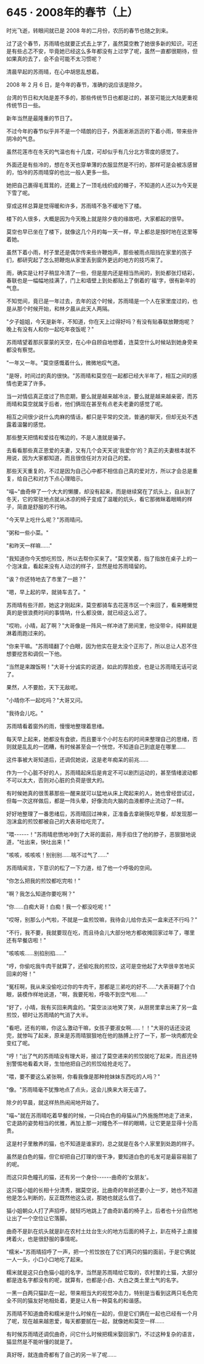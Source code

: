 <link rel="stylesheet" href="../styles/text.css" />
<h1>645 · 2008年的春节（上）</h1>

时光飞逝，转眼间就已是 2008 年的二月份，农历的春节也随之到来。

过了这个春节，苏雨晴也就要正式去上学了，虽然莫空教了她很多新的知识，可还是有些忐忑不安，毕竟她已经这么多年都没有上过学了呢，虽然一直都很期待，但如果真的去了，会不会可能不太习惯呢？

清晨早起的苏雨晴，在心中胡思乱想着。

2008 年 2 月 6 日，是今年的春节，准确的说应该是除夕。

台湾的节日和大陆是差不多的，那些传统节日也都是过的，甚至可能比大陆更重视传统节日一些。

新年当然是最隆重的节日了。

不过今年的春节似乎并不是一个晴朗的日子，外面淅淅沥沥的下着小雨，带来些许阴冷的气息。

虽然花莲市在冬天的气温也有十几度，可却似乎有几分北方零度的感觉了。

外面还是有些冷的，想在冬天也穿单薄的衣服显然是不行的，那样可是会被冻感冒的，怕冷的苏雨晴穿的也比一般人更多一些。

她把自己裹得毛茸茸的，还戴上了一顶毛线织成的帽子，不知道的人还以为今天是下雪了呢。

穿成这样总算是觉得暖和许多，苏雨晴不急不缓地下了楼。

楼下的人很多，大概是因为今天晚上就是除夕夜的缘故吧，大家都起的很早。

莫空也早已坐在了楼下，就像这几个月的每一天一样，早上都总是按时地在这里等着她。

虽然下着小雨，村子里还是偶尔传来些许鞭炮声，那些被雨点阻挡在家里的孩子们，都研究起了怎么把鞭炮从家里丢到窗外更远的地方的技巧来了。

雨，确实是让村子稍显冷清了一些，但是屋内还是相当热闹的，到处都张灯结彩，春联也是一幅幅地挂满了，门上和墙壁上到处都贴上了倒着的'福'字，很有新年的气息。

不知觉间，竟已是一年过去，去年的这个时候，苏雨晴是一个人在家里度过的，也是从那个时候开始，和林夕晨从此天人两隔。

"夕子姐姐，今天是新年，不知道，你在天上过得好吗？有没有贴春联放鞭炮呢？晚上有没有人和你一起吃年夜饭呢？"

苏雨晴望着那灰蒙蒙的天空，在心中自顾自地想着，连莫空什么时候站到她身旁来都没有察觉。

"一年又一年。"莫空感慨着什么，微微地叹气道。

"是呀，时间过的真的很快。"苏雨晴和莫空在一起都已经大半年了，相互之间的感情也更深了许多。

当一对情侣真正度过了热恋期，要么就是越来越冷淡，要么就是越来越亲密，而苏雨晴和莫空就属于后者，他们俩现在甚至有点老夫老妻的感觉了呢。

相互之间很少说什么肉麻的情话，都只是平常的交流，普通的聊天，但却无处不透露着温馨的感觉。

那些整天把情和爱挂在嘴边的，不是人渣就是骗子。

去看看那些真正恩爱的夫妻，又有几个会天天说'我爱你'的？真正的夫妻根本就不用说，因为大家都知道，而且很信任对方对自己的爱。

那些天天重复的，不过是因为自己心中都不相信自己真的爱对方，所以才会总是重复，给自己和对方下点心理暗示。

"喵\~"曲奇伸了一个大大的懒腰，却没有起来，而是继续窝在了炕头上，自从到了冬天，它的常驻地点就从冰凉的椅子变成了温暖的炕头，看它那微眯着眼睛的样子，简直是舒服的不行呐。

"今天早上吃什么呢？"苏雨晴问。

"粥和一些小菜。"

"和昨天一样嘛......"

"我知道你今天想吃煎饺，所以去帮你买来了。"莫空笑着，指了指放在桌子上的一个泡沫盒，看起来没有人动过的样子，显然是给苏雨晴留的。

"诶？你还特地去了市里了一趟？"

"嗯，早上起的早，就骑车去了。"

苏雨晴有些汗颜，她这才刚起床，莫空都骑车去花莲市区一个来回了，看来睡懒觉真的是很浪费时间的事情呐，什么都没做，就已经这么迟了。

"哎哟，小晴，起了啊？"大哥像是一阵风一样冲进了房间里，他没带伞，纯粹就是淋着雨跑过来的。

"你来干嘛。"苏雨晴翻了个白眼，因为他实在是太没个正形了，所以总让人忍不住想要挖苦和调侃一下他。

"当然是来蹭饭啊！"大哥十分诚实的说道，如此的厚脸皮，也是让苏雨晴无话可说了。

果然，人不要脸，天下无敌呢。

"小晴你不一起吃吗？"大哥又问。

"我待会儿吃。"

苏雨晴看着窗外的雨，慢慢地整理着思绪。

每天早上起来，她都没有食欲，而且要半个小时左右的时间来整理自己的思绪，否则就是乱乱的一团糟，有时候甚至会一个恍惚，不知道自己到底是在哪里......

这件事被大哥知道后，还调侃她说，这是老年痴呆的前兆......

作为一个心脏不好的人，苏雨晴起床后是肯定不可以剧烈运动的，甚至情绪波动都不可以太大，否则对心脏的负荷是很大的。

有时候她真的很羡慕那些一醒来就可以猛地从床上爬起来的人，她也曾经尝试过，但每一次这样做后，都是一阵头晕，好像流向大脑的血液都停止流动了一样。

好好地整理了一番思绪后，苏雨晴回过神来，正准备去拿碗筷吃早餐，却发现那一泡沫盒的煎饺都被自己的大表哥给吃完了。

"喂------！"苏雨晴悲愤地冲到了大哥的面前，用手掐住了他的脖子，恶狠狠地说道，"吐出来，快吐出来！"

"咳咳，咳咳咳！别别别......喘不过气了......"

苏雨晴闻言，下意识的松了一下力道，给了他一个呼吸的空间。

"你怎么把我的煎饺都吃完啦！"

"啊？我怎么知道你要吃啊？"

"你......白痴大哥！白痴！我一个都没吃呢！"

"哎呀，别那么小气啦，不就是一盒煎饺嘛，我待会儿给你去买一盒来还不行吗？"

"不行，我不要，我就要现在吃，而且待会儿大部分地方都收摊回家过年了，哪里还有早餐店啦！"

"咳咳咳......别掐别掐......"

"哼，你偷吃我牛肉干就算了，还偷吃我的煎饺，这可是空他起了大早很辛苦地买回来的呀！"

"冤枉啊，我从来没偷吃过你的牛肉干，那都是三弟吃的好不......"大表哥翻了个白眼，装模作样地说道，"啊，我要死啦，呼吸不到空气啦......"

"好了，小晴，我有买回来两盒的。"莫空淡淡地笑了笑，从厨房里拿出来了另一盒煎饺，顿时让苏雨晴的气消了大半。

"看吧，还有的嘛，你这么激动干嘛，女孩子要淑女啊......！！"大哥的话还没说完，就惨叫了起来，原来是苏雨晴狠狠地在他的胳膊上拧了一下，那一块肉都完全变红了呢。

"哼！"出了气的苏雨晴没有理大哥，接过了莫空递来的煎饺就吃了起来，而且还特别警惕地看着大哥，生怕他把自己的煎饺给抢走吃了。

"喂，要不要这么紧张啊，你看我像是那种抢妹妹东西吃的人吗？"

"像。"苏雨晴毫不犹豫地点了点头，这会儿换来大哥无语了。

除夕的早晨，就这样热热闹闹地开始了。

"喵\~"就在苏雨晴吃着早餐的时候，一只纯白色的母猫从门外施施然地走了进来，它走路的姿势相当的优雅，再加上那一对瞳色不一样的眼睛，让它更是显得十分高贵。

这是村子里散养的猫，也不知道是谁家的，总之就是在各个人家里到处跑的样子。

虽然是白色的猫，但它却把自己打理的很干净，要知道白色的毛发可是最容易脏了的呢。

而这只异色瞳孔的猫，还有另一个身份------曲奇的'女朋友'。

这只猫小姐的长相十分清秀，据莫空说，比曲奇的年龄还要小上一岁，她也不知道他是怎么判断的，反正既然他这么说，那她也就这么信了。

猫小姐朝众人打了声招呼，就轻巧地跳上了曲奇趴着的椅子上，后者也十分自然地让出了一个空位让它落脚。

曲奇不是趴在炕头就是趴在农村土灶台生火的地方后面的椅子上，趴在椅子上直接烤着火，也是很舒服的事情呢。

"糯米\~"苏雨晴招呼了一声，把一个煎饺放在了它们两只的猫的面前，于是它俩就一人一头，小口小口地吃了起来。

糯米就是这只白色猫小姐的名字，当然是苏雨晴给它取的，农村里的土猫，大部分都是连名字都没有的呢，就算有，也都是小白、大白之类土里土气的名字。

一黑一白两只猫趴在一起，带来相当大的视觉冲击力，特别是当看到这两只毛色完全不同的猫友好地相处着，更是让人有一种莫名的和谐感。

苏雨晴不知道曲奇和糯米是什么时候在一起的，但是它们俩在一起也已经有一个月了呢，现在越来越恩爱，每天都要腻在一起，就像她和莫空一样......

有时候苏雨晴还调侃曲奇，问它什么时候把糯米娶回家门，不过这种复杂的语言，猫显然是不能听懂的就是了。

真好呀，就连曲奇都有了自己的另一半了呢......
